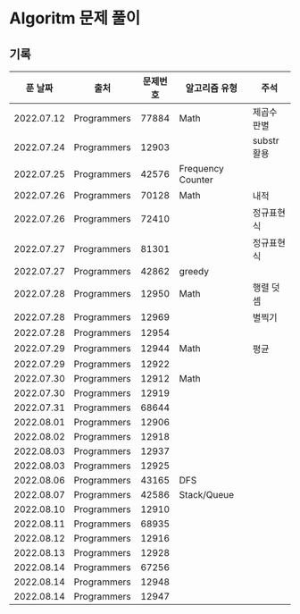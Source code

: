 # Algoritm 문제 풀이

## 기록

|  푼 날짜   |    출처     | 문제번호 | 알고리즘 유형     | 주석        |
| :--------: | :---------: | :------: | ----------------- | ----------- |
| 2022.07.12 | Programmers |  77884   | Math              | 제곱수 판별 |
| 2022.07.24 | Programmers |  12903   |                   | substr 활용 |
| 2022.07.25 | Programmers |  42576   | Frequency Counter |             |
| 2022.07.26 | Programmers |  70128   | Math              | 내적        |
| 2022.07.26 | Programmers |  72410   |                   | 정규표현식  |
| 2022.07.27 | Programmers |  81301   |                   | 정규표현식  |
| 2022.07.27 | Programmers |  42862   | greedy            |             |
| 2022.07.28 | Programmers |  12950   | Math              | 행렬 덧셈   |
| 2022.07.28 | Programmers |  12969   |                   | 별찍기      |
| 2022.07.28 | Programmers |  12954   |                   |             |
| 2022.07.29 | Programmers |  12944   | Math              | 평균        |
| 2022.07.29 | Programmers |  12922   |                   |             |
| 2022.07.30 | Programmers |  12912   | Math              |             |
| 2022.07.30 | Programmers |  12919   |                   |             |
| 2022.07.31 | Programmers |  68644   |                   |             |
| 2022.08.01 | Programmers |  12906   |                   |             |
| 2022.08.02 | Programmers |  12918   |                   |             |
| 2022.08.03 | Programmers |  12937   |                   |             |
| 2022.08.03 | Programmers |  12925   |                   |             |
| 2022.08.06 | Programmers |  43165   | DFS               |             |
| 2022.08.07 | Programmers |  42586   | Stack/Queue       |             |
| 2022.08.10 | Programmers |  12910   |                   |             |
| 2022.08.11 | Programmers |  68935   |                   |             |
| 2022.08.12 | Programmers |  12916   |                   |             |
| 2022.08.13 | Programmers |  12928   |                   |             |
| 2022.08.14 | Programmers |  67256   |                   |             |
| 2022.08.14 | Programmers |  12948   |                   |             |
| 2022.08.14 | Programmers |  12947   |                   |             |
